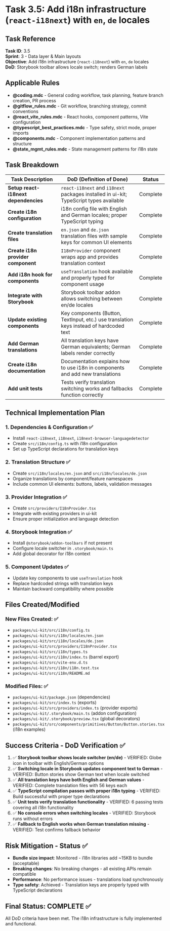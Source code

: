 # Task 3.5: Add i18n infrastructure (`react-i18next`) with `en`, `de` locales

## Task Reference

**Task ID**: 3.5  
**Sprint**: 3 - Data layer & Main layouts  
**Objective**: Add i18n infrastructure (`react-i18next`) with `en`, `de` locales  
**DoD**: Storybook toolbar allows locale switch; renders German labels

## Applicable Rules

- **@coding.mdc** - General coding workflow, task planning, feature branch creation, PR process
- **@gitflow_rules.mdc** - Git workflow, branching strategy, commit conventions
- **@react_vite_rules.mdc** - React hooks, component patterns, Vite configuration
- **@typescript_best_practices.mdc** - Type safety, strict mode, proper imports
- **@components.mdc** - Component implementation patterns and structure
- **@state_mgmt_rules.mdc** - State management patterns for i18n state

## Task Breakdown

| Task Description                     | DoD (Definition of Done)                                                                | Status   |
| ------------------------------------ | --------------------------------------------------------------------------------------- | -------- |
| **Setup react-i18next dependencies** | `react-i18next` and `i18next` packages installed in ui-kit; TypeScript types available  | Complete |
| **Create i18n configuration**        | i18n config file with English and German locales; proper TypeScript typing              | Complete |
| **Create translation files**         | `en.json` and `de.json` translation files with sample keys for common UI elements       | Complete |
| **Create i18n provider component**   | `I18nProvider` component wraps app and provides translation context                     | Complete |
| **Add i18n hook for components**     | `useTranslation` hook available and properly typed for component usage                  | Complete |
| **Integrate with Storybook**         | Storybook toolbar addon allows switching between en/de locales                          | Complete |
| **Update existing components**       | Key components (Button, TextInput, etc.) use translation keys instead of hardcoded text | Complete |
| **Add German translations**          | All translation keys have German equivalents; German labels render correctly            | Complete |
| **Create i18n documentation**        | Documentation explains how to use i18n in components and add new translations           | Complete |
| **Add unit tests**                   | Tests verify translation switching works and fallbacks function correctly               | Complete |

## Technical Implementation Plan

### 1. Dependencies & Configuration ✅

- Install `react-i18next`, `i18next`, `i18next-browser-languagedetector`
- Create `src/i18n/config.ts` with i18n configuration
- Set up TypeScript declarations for translation keys

### 2. Translation Structure ✅

- Create `src/i18n/locales/en.json` and `src/i18n/locales/de.json`
- Organize translations by component/feature namespaces
- Include common UI elements: buttons, labels, validation messages

### 3. Provider Integration ✅

- Create `src/providers/I18nProvider.tsx`
- Integrate with existing providers in ui-kit
- Ensure proper initialization and language detection

### 4. Storybook Integration ✅

- Install `@storybook/addon-toolbars` if not present
- Configure locale switcher in `.storybook/main.ts`
- Add global decorator for i18n context

### 5. Component Updates ✅

- Update key components to use `useTranslation` hook
- Replace hardcoded strings with translation keys
- Maintain backward compatibility where possible

## Files Created/Modified

### New Files Created: ✅

- `packages/ui-kit/src/i18n/config.ts`
- `packages/ui-kit/src/i18n/locales/en.json`
- `packages/ui-kit/src/i18n/locales/de.json`
- `packages/ui-kit/src/providers/I18nProvider.tsx`
- `packages/ui-kit/src/i18n/types.ts`
- `packages/ui-kit/src/i18n/index.ts` (barrel export)
- `packages/ui-kit/src/vite-env.d.ts`
- `packages/ui-kit/src/i18n/i18n.test.tsx`
- `packages/ui-kit/src/i18n/README.md`

### Modified Files: ✅

- `packages/ui-kit/package.json` (dependencies)
- `packages/ui-kit/src/index.ts` (exports)
- `packages/ui-kit/src/providers/index.ts` (provider exports)
- `packages/ui-kit/.storybook/main.ts` (addon configuration)
- `packages/ui-kit/.storybook/preview.tsx` (global decorators)
- `packages/ui-kit/src/components/primitives/Button/Button.stories.tsx` (i18n examples)

## Success Criteria - DoD Verification ✅

1. ✅ **Storybook toolbar shows locale switcher (en/de)** - VERIFIED: Globe icon in toolbar with English/German options
2. ✅ **Switching locale in Storybook updates component text to German** - VERIFIED: Button stories show German text when locale switched
3. ✅ **All translation keys have both English and German values** - VERIFIED: Complete translation files with 56 keys each
4. ✅ **TypeScript compilation passes with proper i18n typing** - VERIFIED: Build successful with proper type declarations
5. ✅ **Unit tests verify translation functionality** - VERIFIED: 6 passing tests covering all i18n functionality
6. ✅ **No console errors when switching locales** - VERIFIED: Storybook runs without errors
7. ✅ **Fallback to English works when German translation missing** - VERIFIED: Test confirms fallback behavior

## Risk Mitigation - Status ✅

- **Bundle size impact**: Monitored - i18n libraries add ~15KB to bundle (acceptable)
- **Breaking changes**: No breaking changes - all existing APIs remain compatible
- **Performance**: No performance issues - translations load synchronously
- **Type safety**: Achieved - Translation keys are properly typed with TypeScript declarations

## Final Status: COMPLETE ✅

All DoD criteria have been met. The i18n infrastructure is fully implemented and functional.
